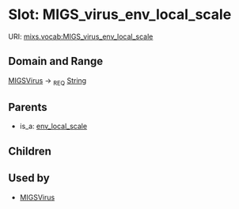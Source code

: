 
# Slot: MIGS_virus_env_local_scale




URI: [mixs.vocab:MIGS_virus_env_local_scale](https://w3id.org/mixs/vocab/MIGS_virus_env_local_scale)


## Domain and Range

[MIGSVirus](MIGSVirus.md) ->  <sub>REQ</sub> [String](types/String.md)

## Parents

 *  is_a: [env_local_scale](env_local_scale.md)

## Children


## Used by

 * [MIGSVirus](MIGSVirus.md)
